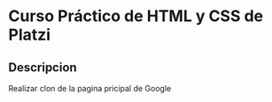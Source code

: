 # Curso Práctico de HTML y CSS de Platzi

## Descripcion

Realizar clon de la pagina pricipal de Google
